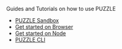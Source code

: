 Guides and Tutorials on how to use PUZZLE

* [PUZZLE Sandbox](https://puzzlelang.org/runner)
* [Get started on Browser](/guides/browser.md)
* [Get started on Node](/guides/node.md)
* [PUZZLE CLI](/guides/cli.md)